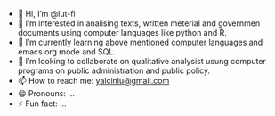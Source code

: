 - 👋 Hi, I’m @lut-fi
- 👀 I’m interested in analising texts, written meterial and governmen documents using computer languages like python and R. 
- 🌱 I’m currently learning above mentioned computer languages and emacs org mode and SQL. 
- 💞️ I’m looking to collaborate on qualitative analysist usung computer programs on public administration and public policy. 
- 📫 How to reach me: yalcinlu@gmail.com
- 😄 Pronouns: ...
- ⚡ Fun fact: ...

<!---
lut-fi/lut-fi is a ✨ special ✨ repository because its `README.md` (this file) appears on your GitHub profile.
You can click the Preview link to take a look at your changes.
--->
